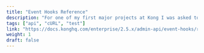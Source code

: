 ```yaml
---
title: "Event Hooks Reference"
description: "For one of my first major projects at Kong I was asked to document a feature that was part of the codebase but not yet included in the documentation, and therefore not really usable (docs are important!). The developer who wrote the feature was no longer at the company, so I had to rely on the PR he wrote and some notes he left behind. Using his notes and PR, including the schema and subschema for the different handlers, I was able to create cURL requests and generate sample responses."
tags: ["api", "cURL", "test"]
link: "https://docs.konghq.com/enterprise/2.5.x/admin-api/event-hooks/reference/"
weight: 1
draft: false
---
```

